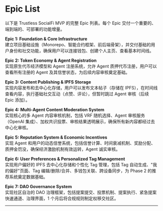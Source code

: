 # Epic List

以下是 Trustless SocialFi MVP 的完整 Epic 列表。每个 Epic 交付一个重要的、端到端的、可部署的功能增量。

**Epic 1: Foundation & Core Infrastructure**  
建立项目基础设施（Monorepo、智能合约框架、前后端骨架），并交付基础的用户身份和社交功能，确保用户可以连接钱包、创建个人主页、查看基本时间线。

**Epic 2: Token Economy & Agent Registration**  
实现原生代币经济模型和 Agent 注册系统，允许 Agent 质押代币注册，用户可以查看所有注册的 Agent 及其信誉状态，为后续内容审核奠定基础。

**Epic 3: Content Publishing & IPFS Storage**  
实现内容发布和去中心化存储，用户可以发布文本帖子（存储在 IPFS），在时间线查看内容，执行基础社交互动（点赞、评论），但暂时跳过 Agent 审核（后续 Epic 添加）。

**Epic 4: Multi-Agent Content Moderation System**  
实现核心的多 Agent 内容审核机制，包括 VRF 随机选择、Agent 审核服务（OpenAI 集成）、加权共识投票、审核结果透明展示，确保所有新内容都经过去中心化审核。

**Epic 5: Reputation System & Economic Incentives**  
实现 Agent 和用户的动态信誉系统，包括信誉计算、时间衰减机制、奖励分配、质押金罚没，确保经济激励机制有效运转，Agent 诚实审核。

**Epic 6: User Preferences & Personalized Tag Management**  
实现用户偏好的 IPFS 去中心化存储和个性化 Tag 管理，包括 Tag 自动生成、"我的偏好"页面、Tag 编辑/删除/合并、多钱包关联、跨设备同步，为 Phase 2 的推荐系统奠定数据基础。

**Epic 7: DAO Governance System**  
实现社区自治的 DAO 治理框架，包括提案提交、投票机制、提案执行、紧急提案快速通道、治理界面，1 个月后将合规规则制定权移交社区。

---
